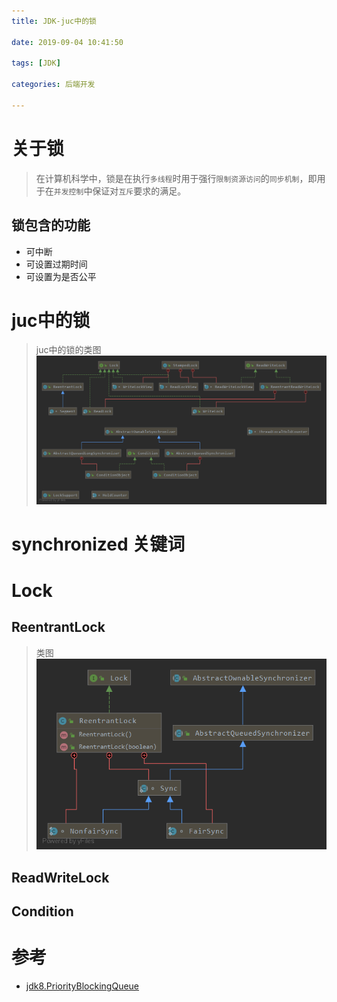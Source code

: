 ```yaml
---
title: JDK-juc中的锁

date: 2019-09-04 10:41:50

tags: [JDK]

categories: 后端开发

---
```


# 关于锁
>在计算机科学中，锁是在执行`多线程`时用于强行`限制资源访问`的`同步机制`，即用于在`并发控制`中保证对`互斥`要求的满足。

## 锁包含的功能
* 可中断
* 可设置过期时间
* 可设置为是否公平

# juc中的锁
>juc中的锁的类图
![juc.lock.uml.class](img/juc.lock.uml.class.png)

# synchronized 关键词


# Lock
## ReentrantLock
>类图
![juc.lock.reentranlock.uml.class](img/juc.lock.reentranlock.uml.class.png)

## ReadWriteLock

## Condition

# 参考
* [jdk8.PriorityBlockingQueue](https://docs.oracle.com/javase/8/docs/api/java/util/concurrent/PriorityBlockingQueue.html) 
